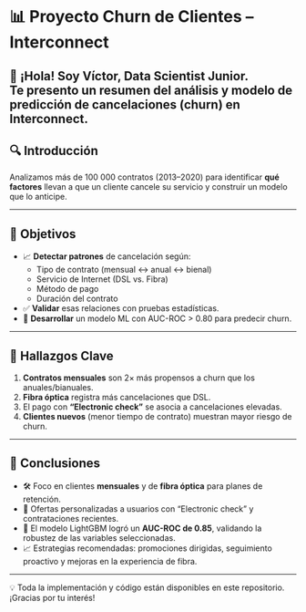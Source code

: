 # 📊 Proyecto Churn de Clientes – Interconnect

👋 ¡Hola! Soy Víctor, Data Scientist Junior.  
Te presento un resumen del análisis y modelo de predicción de cancelaciones (churn) en Interconnect.
---

## 🔍 Introducción  
Analizamos más de 100 000 contratos (2013–2020) para identificar **qué factores** llevan a que un cliente cancele su servicio y construir un modelo que lo anticipe.

---

## 🎯 Objetivos  
- 📈 **Detectar patrones** de cancelación según:  
  - Tipo de contrato (mensual ↔ anual ↔ bienal)  
  - Servicio de Internet (DSL vs. Fibra)  
  - Método de pago  
  - Duración del contrato  
- ✅ **Validar** esas relaciones con pruebas estadísticas.  
- 🤖 **Desarrollar** un modelo ML con AUC-ROC > 0.80 para predecir churn.

---

## 📌 Hallazgos Clave  
1. **Contratos mensuales** son 2× más propensos a churn que los anuales/bianuales.  
2. **Fibra óptica** registra más cancelaciones que DSL.  
3. El pago con **“Electronic check”** se asocia a cancelaciones elevadas.  
4. **Clientes nuevos** (menor tiempo de contrato) muestran mayor riesgo de churn.

---

## 🚀 Conclusiones  
- 🛠️ Foco en clientes **mensuales** y de **fibra óptica** para planes de retención.  
- 🎯 Ofertas personalizadas a usuarios con “Electronic check” y contrataciones recientes.  
- 🤝 El modelo LightGBM logró un **AUC-ROC de 0.85**, validando la robustez de las variables seleccionadas.  
- 📈 Estrategias recomendadas: promociones dirigidas, seguimiento proactivo y mejoras en la experiencia de fibra.

---

💡 Toda la implementación y código están disponibles en este repositorio. ¡Gracias por tu interés!  
